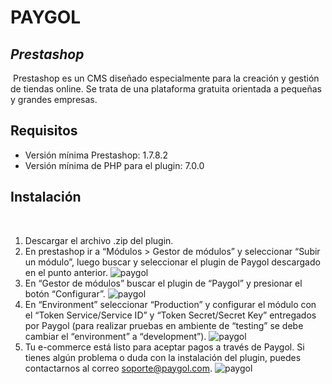 # PAYGOL
## _Prestashop_
​
Prestashop es un CMS diseñado especialmente para la creación y gestión de tiendas online. Se trata de una plataforma gratuita orientada a pequeñas y grandes empresas.
​
## Requisitos
- Versión mínima Prestashop: 1.7.8.2
- Versión mínima de PHP para el plugin: 7.0.0
​
​
## Instalación
​
1. Descargar el archivo .zip del plugin.
2. En prestashop ir a “Módulos > Gestor de módulos” y seleccionar “Subir un módulo”, 
luego buscar y seleccionar el plugin de Paygol descargado en el punto anterior.
![paygol](https://cdn.paygol.com/images/plugins/prestashop/Imagen_01.png)
3. En “Gestor de módulos” buscar el plugin de “Paygol” y presionar el botón “Configurar”.
![paygol](https://cdn.paygol.com/images/plugins/prestashop/Imagen_02.png)
4. En “Environment” seleccionar “Production” y configurar el módulo con el “Token 
Service/Service ID” y “Token Secret/Secret Key” entregados por Paygol (para realizar 
pruebas en ambiente de “testing” se debe cambiar el “environment” a “development”).
![paygol](https://cdn.paygol.com/images/plugins/prestashop/Imagen_03.png)
5. Tu e-commerce está listo para aceptar pagos a través de Paygol. Si tienes algún 
problema o duda con la instalación del plugin, puedes contactarnos al correo 
soporte@paygol.com.
![paygol](https://cdn.paygol.com/images/plugins/prestashop/Imagen_04.png)
